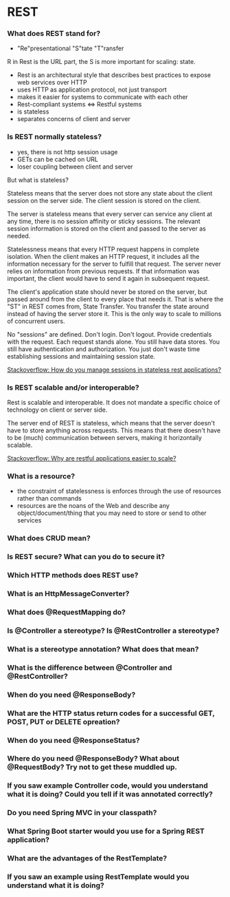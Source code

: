 # REST #

### What does REST stand for? ###

- "Re"presentational "S"tate "T"ransfer

R in Rest is the URL part, the S is more important for scaling: state.

- Rest is an architectural style that describes best practices to expose web services over HTTP
- uses HTTP as application protocol, not just transport
- makes it easier for systems to communicate with each other
- Rest-compliant systems <=> Restful systems
- is stateless 
- separates concerns of client and server

### Is REST normally stateless? ###

- yes, there is not http session usage
- GETs can be cached on URL 
- loser coupling between client and server

But what is stateless?

Stateless means that the server does not store any state about the client session on the server side.
The client session is stored on the client. 

The server is stateless means that every server can service any client at any time, there is no session affinity or sticky sessions. The relevant session information is stored on the client and passed to the server as needed.

Statelessness means that every HTTP request happens in complete isolation. When the client makes an HTTP request, it includes all the information necessary for the server to fulfill that request. The server never relies on information from previous requests. If that information was important, the client would have to send it again in subsequent request.

The client's application state should never be stored on the server, but passed around from the client to every place that needs it.
That is where the "ST" in REST comes from, State Transfer. You transfer the state around instead of having the server store it. This is the only way to scale to millions of concurrent users.

No "sessions" are defined. Don't login. Don't logout. Provide credentials with the request. Each request stands alone.
You still have data stores. You still have authentication and authorization. You just don't waste time establishing sessions and maintaining session state.

[Stackoverflow: How do you manage sessions in stateless rest applications?](https://stackoverflow.com/questions/3105296/if-rest-applications-are-supposed-to-be-stateless-how-do-you-manage-sessions#:~:text=Stateless%20means%20the%20state%20of,known%20from%20any%20prior%20request.)

### Is REST scalable and/or interoperable? ###

Rest is scalable and interoperable. It does not mandate a specific choice of technology on client or server side.

The server end of REST is stateless, which means that the server doesn't have to store anything across requests. This means that there doesn't have to be (much) communication between servers, making it horizontally scalable.

[Stackoverflow: Why are restful applications easier to scale?](https://stackoverflow.com/questions/11297471/why-are-restful-applications-easier-to-scale)


### What is a resource?  ###

- the constraint of statelessness is enforces through the use of resources rather than commands
- resources are the noans of the Web and describe any object/document/thing that you may need to store or send to other services

### What does CRUD mean? ###

### Is REST secure? What can you do to secure it? ###



### Which HTTP methods does REST use? ###

### What is an HttpMessageConverter? ###



### What does @RequestMapping do? ###

### Is @Controller a stereotype? Is @RestController a stereotype? ###

### What is a stereotype annotation? What does that mean? ###

### What is the difference between @Controller and @RestController? ###

### When do you need @ResponseBody? ###

### What are the HTTP status return codes for a successful GET, POST, PUT or DELETE opreation? ###

### When do you need @ResponseStatus? ###

### Where do you need @ResponseBody? What about @RequestBody? Try not to get these muddled up. ###

### If you saw example Controller code, would you understand what it is doing? Could you tell if it was annotated correctly? ###

### Do you need Spring MVC in your classpath? ###

### What Spring Boot starter would you use for a Spring REST application? ###

### What are the advantages of the RestTemplate? ###

### If you saw an example using RestTemplate would you understand what it is doing? ###
